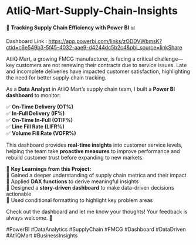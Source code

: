 # AtliQ-Mart-Supply-Chain-Insights
🚀 **Tracking Supply Chain Efficiency with Power BI** 📊  

Dashboard Link :  https://app.powerbi.com/links/zODDVWbmsK?ctid=c6e549b3-5f45-4032-aae9-d4244dc5b2c4&pbi_source=linkShare

AtliQ Mart, a growing FMCG manufacturer, is facing a critical challenge—key customers are not renewing their contracts due to service issues. Late and incomplete deliveries have impacted customer satisfaction, highlighting the need for better supply chain tracking.  

As a **Data Analyst** in AtliQ Mart’s supply chain team, I built a **Power BI dashboard** to monitor:  

✅ **On-Time Delivery (OT%)**  
✅ **In-Full Delivery (IF%)**  
✅ **On-Time In-Full (OTIF%)**  
✅ **Line Fill Rate (LIFR%)**  
✅ **Volume Fill Rate (VOFR%)**  

This dashboard provides **real-time insights** into customer service levels, helping the team take **proactive measures** to improve performance and rebuild customer trust before expanding to new markets.  

📌 **Key Learnings from this Project:**  
🔹 Gained a deeper understanding of supply chain metrics and their impact  
🔹 Applied **DAX functions** to derive meaningful insights  
🔹 Designed a **story-driven dashboard** to make data-driven decisions actionable  
🔹 Used conditional formatting to highlight key problem areas  

Check out the dashboard and let me know your thoughts! Your feedback is always welcome. 🚀  

#PowerBI #DataAnalytics #SupplyChain #FMCG #Dashboard #DataDriven #AtliQMart #BusinessInsights
